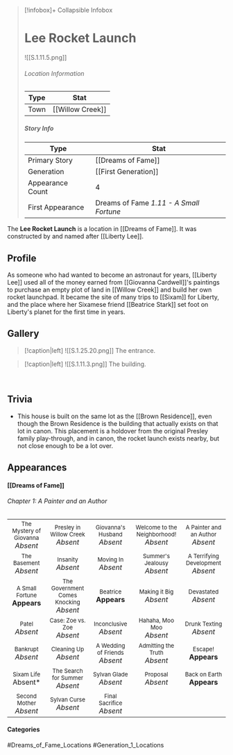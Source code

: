 > [!infobox]+ Collapsible Infobox
> # Lee Rocket Launch
> ![[S.1.11.5.png]] 
> ###### Location Information
> | Type | Stat | 
> | ---- | ---- | 
> | Town | [[Willow Creek]] | 
> 
> ##### Story Info
> | Type | Stat | 
> | ---- | ---- | 
> | Primary Story | [[Dreams of Fame]] | 
> | Generation | [[First Generation]] |
> | Appearance Count | 4 | 
> | First Appearance | Dreams of Fame *1.11 - A Small Fortune*

The **Lee Rocket Launch** is a location in [[Dreams of Fame]]. It was constructed by and named after [[Liberty Lee]].

## Profile
As someone who had wanted to become an astronaut for years, [[Liberty Lee]] used all of the money earned from [[Giovanna Cardwell]]'s paintings to purchase an empty plot of land in [[Willow Creek]] and build her own rocket launchpad. It became the site of many trips to [[Sixam]] for Liberty, and the place where her Sixamese friend [[Beatrice Stark]] set foot on Liberty's planet for the first time in years.

## Gallery
> [!caption|left]
> ![[S.1.25.20.png]] 
> The entrance.

> [!caption|left]
> ![[S.1.11.3.png]] 
> The building.

<br style="clear:both; margin: 0; padding: 0" />

## Trivia
* This house is built on the same lot as the [[Brown Residence]], even though the Brown Residence is the building that actually exists on that lot in canon. This placement is a holdover from the original Presley family play-through, and in canon, the rocket launch exists nearby, but not close enough to be a lot over.

## Appearances
#### [[Dreams of Fame]]
###### Chapter 1: A Painter and an Author
|                                                                       |     |     |     |     |
| --------------------------------------------------------------------- | --- | --- | --- | --- |
| <center><font size=2>The Mystery of Giovanna<br><font size=3>*Absent*| <center><font size=2>Presley in Willow Creek<br><font size=3>*Absent* | <center><font size=2>Giovanna's Husband<br><font size=3>*Absent* | <center><font size=2>Welcome to the Neighborhood!<br><font size=3>*Absent* | <center><font size=2>A Painter and an Author<br><font size=3>*Absent* |
| <center><font size=2>The Basement<br><font size=3>*Absent* | <center><font size=2>Insanity<br><font size=3>*Absent* | <center><font size=2>Moving In<br><font size=3>*Absent* | <center><font size=2>Summer's Jealousy<br><font size=3>*Absent*| <center><font size=2>A Terrifying Development<br><font size=3>*Absent* |
| <center><font size=2>A Small Fortune<br><font size=3>**Appears** | <center><font size=2>The Government Comes Knocking<br><font size=3>*Absent* | <center><font size=2>Beatrice<br><font size=3>**Appears** | <center><font size=2>Making it Big<br><font size=3>*Absent*| <center><font size=2>Devastated<br><font size=3>*Absent* |
| <center><font size=2>Patel<br><font size=3>*Absent* | <center><font size=2>Case: Zoe vs. Zoe<br><font size=3>*Absent* | <center><font size=2>Inconclusive<br><font size=3>*Absent* | <center><font size=2>Hahaha, Moo Moo<br><font size=3>*Absent* | <center><font size=2>Drunk Texting<br><font size=3>*Absent* |
| <center><font size=2>Bankrupt<br><font size=3>*Absent* | <center><font size=2>Cleaning Up<br><font size=3>*Absent* | <center><font size=2>A Wedding of Friends<br><font size=3>*Absent* | <center><font size=2>Admitting the Truth<br><font size=3>*Absent* | <center><font size=2>Escape!<br><font size=3>**Appears** |
| <center><font size=2>Sixam Life<br><font size=3>Absent*| <center><font size=2>The Search for Summer<br><font size=3>*Absent* | <center><font size=2>Sylvan Glade<br><font size=3>*Absent* | <center><font size=2>Proposal<br><font size=3>*Absent* | <center><font size=2>Back on Earth<br><font size=3>**Appears** |
| <center><font size=2>Second Mother<br><font size=3>*Absent*| <center><font size=2>Sylvan Curse<br><font size=3>*Absent* | <center><font size=2>Final Sacrifice<br><font size=3>*Absent* |  |  |
#### Categories
#Dreams_of_Fame_Locations #Generation_1_Locations